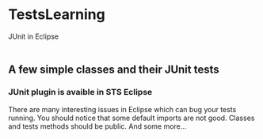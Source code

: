 # TestsLearning
JUnit in Eclipse
<br><br>
<h2>A few simple classes and their JUnit tests</h2>
<h3>JUnit plugin is avaible in STS Eclipse</h3>
<p>There are many interesting issues in Eclipse which can bug your tests running.
You should notice that some default imports are not good.
 Classes and tests methods should be public. And some more...</p>
